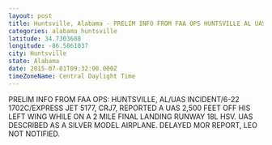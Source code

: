 ```yaml
---
layout: post
title: Huntsville, Alabama - PRELIM INFO FROM FAA OPS HUNTSVILLE AL UAS INCIDENT 6 22 1702C EXPRESS JET 5177
categories: alabama huntsville
latitude: 34.7303688
longitude: -86.5861037
city: Huntsville
state: Alabama
date: 2015-07-01T09:32:00.000Z
timeZoneName: Central Daylight Time
---
```


PRELIM INFO FROM FAA OPS: HUNTSVILLE, AL/UAS INCIDENT/6-22 1702C/EXPRESS JET 5177, CRJ7, REPORTED A UAS 2,500 FEET OFF HIS LEFT WING WHILE ON A 2 MILE FINAL LANDING RUNWAY 18L HSV. UAS DESCRIBED AS A SILVER MODEL AIRPLANE. DELAYED MOR REPORT, LEO NOT NOTIFIED. 